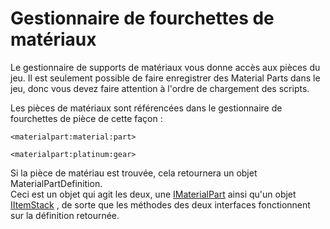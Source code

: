 # Gestionnaire de fourchettes de matériaux

Le gestionnaire de supports de matériaux vous donne accès aux pièces du jeu. Il est seulement possible de faire enregistrer des Material Parts dans le jeu, donc vous devez faire attention à l'ordre de chargement des scripts.

Les pièces de matériaux sont référencées dans le gestionnaire de fourchettes de pièce de cette façon :

```zenscript
<materialpart:material:part>

<materialpart:platinum:gear>
```

Si la pièce de matériau est trouvée, cela retournera un objet MaterialPartDefinition.  
Ceci est un objet qui agit les deux, une [IMaterialPart](/Mods/ContentTweaker/Materials/Materials/MaterialPart/) ainsi qu'un objet [IItemStack](/Vanilla/Items/IItemStack/) , de sorte que les méthodes des deux interfaces fonctionnent sur la définition retournée.